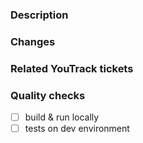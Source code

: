 ### Description



### Changes



### Related YouTrack tickets



### Quality checks
- [ ] build & run locally
- [ ] tests on dev environment